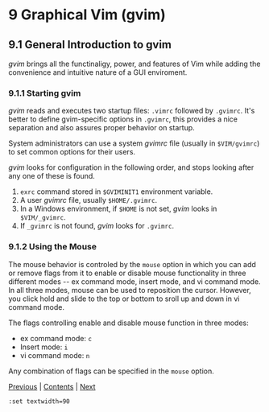 # 9 Graphical Vim (gvim)
## 9.1 General Introduction to gvim
*gvim* brings all the functinaligy, power, and features of Vim while adding the
convenience and intuitive nature of a GUI enviroment.
### 9.1.1 Starting gvim
*gvim* reads and executes two startup files: `.vimrc` followed by `.gvimrc`. It's better
to define gvim-specific options in `.gvimrc`, this provides a nice separation and also
assures proper behavior on startup.

System administrators can use a system *gvimrc* file (usually in `$VIM/gvimrc`) to set
common options for their users.

*gvim* looks for configuration in the following order, and stops looking after any one
of these is found.
1. `exrc` command stored in `$GVIMINIT1` environment variable.
2. A user *gvimrc* file, usually `$HOME/.gvimrc`.
3. In a Windows environment, if `$HOME` is not set, *gvim* looks in `$VIM/_gvimrc`.
4. If `_gvimrc` is not found, *gvim* looks for `.gvimrc`.

### 9.1.2 Using the Mouse
The mouse behavior is controled by the `mouse` option in which you can add or remove
flags from it to enable or disable mouse functionality in three different modes -- ex
command mode, insert mode, and vi command mode.  
In all three modes, mouse can be used to reposition the cursor. However, you click hold
and slide to the top or bottom to sroll up and down in vi command mode.

The flags controlling enable and disable mouse function in three modes:
- ex command mode: `c`
- Insert mode: `i`
- vi command mode: `n`

Any combination of flags can be specified in the `mouse` option.

[Previous](./Chapter-8.md) | [Contents](../Contents.md) | [Next](./Chapter-10.md)
```
:set textwidth=90
```
